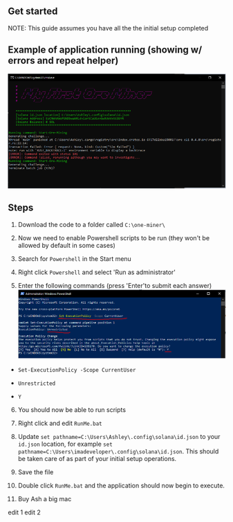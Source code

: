 
## Get started

NOTE: This guide assumes you have all the the initial setup completed

## Example of application running (showing w/ errors and repeat helper)
![Example](https://github.com/ozziedev/ore-mining-for-dummies/blob/main/Example.PNG?raw=true)

## Steps
1. Download the code to a folder called `C:\one-miner\`

2. Now we need to enable Powershell scripts to be run (they won't be allowed by default in some cases)

3. Search for `Powershell` in the Start menu

4. Right click `Powershell` and select 'Run as administrator'

5. Enter the following commands (press 'Enter'to submit each answer)
![Execution policy](https://github.com/ozziedev/ore-mining-for-dummies/blob/main/Execution-Policy-Setup.png?raw=true)

-  `Set-ExecutionPolicy -Scope CurrentUser`

-  `Unrestricted`

-  `Y`
 
6. You should now be able to run scripts

7. Right click and edit `RunMe.bat`

8. Update `set pathname=C:\Users\Ashley\.config\solana\id.json` to your `id.json` location, for example `set pathname=C:\Users\imadeveloper\.config\solana\id.json`. This should be taken care of as part of your initial setup operations.

9. Save the file

10. Double click `RunMe.bat` and the application should now begin to execute.

11. Buy Ash a big mac

edit 1
edit 2

